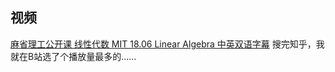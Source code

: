 ## 视频
[麻省理工公开课 线性代数 MIT 18.06 Linear Algebra 中英双语字幕](https://www.bilibili.com/video/BV1zx411g7gq)
搜完知乎，我就在B站选了个播放量最多的......